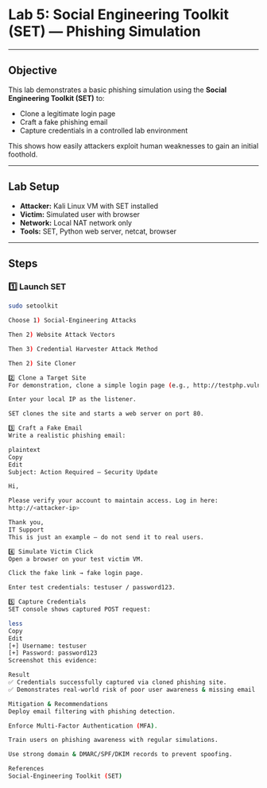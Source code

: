 # Lab 5: Social Engineering Toolkit (SET) — Phishing Simulation

---

## Objective

This lab demonstrates a basic phishing simulation using the **Social Engineering Toolkit (SET)** to:
- Clone a legitimate login page
- Craft a fake phishing email
- Capture credentials in a controlled lab environment

This shows how easily attackers exploit human weaknesses to gain an initial foothold.

---

## Lab Setup

- **Attacker:** Kali Linux VM with SET installed
- **Victim:** Simulated user with browser
- **Network:** Local NAT network only
- **Tools:** SET, Python web server, netcat, browser

---

## Steps

### 1️⃣ Launch SET

```bash
sudo setoolkit

Choose 1) Social-Engineering Attacks

Then 2) Website Attack Vectors

Then 3) Credential Harvester Attack Method

Then 2) Site Cloner

2️⃣ Clone a Target Site
For demonstration, clone a simple login page (e.g., http://testphp.vulnweb.com/login.php).

Enter your local IP as the listener.

SET clones the site and starts a web server on port 80.

3️⃣ Craft a Fake Email
Write a realistic phishing email:

plaintext
Copy
Edit
Subject: Action Required — Security Update

Hi,

Please verify your account to maintain access. Log in here:
http://<attacker-ip>

Thank you,
IT Support
This is just an example — do not send it to real users.

4️⃣ Simulate Victim Click
Open a browser on your test victim VM.

Click the fake link → fake login page.

Enter test credentials: testuser / password123.

5️⃣ Capture Credentials
SET console shows captured POST request:

less
Copy
Edit
[+] Username: testuser
[+] Password: password123
Screenshot this evidence:

Result
✅ Credentials successfully captured via cloned phishing site.
✅ Demonstrates real-world risk of poor user awareness & missing email protections.

Mitigation & Recommendations
Deploy email filtering with phishing detection.

Enforce Multi-Factor Authentication (MFA).

Train users on phishing awareness with regular simulations.

Use strong domain & DMARC/SPF/DKIM records to prevent spoofing.

References
Social-Engineering Toolkit (SET)

